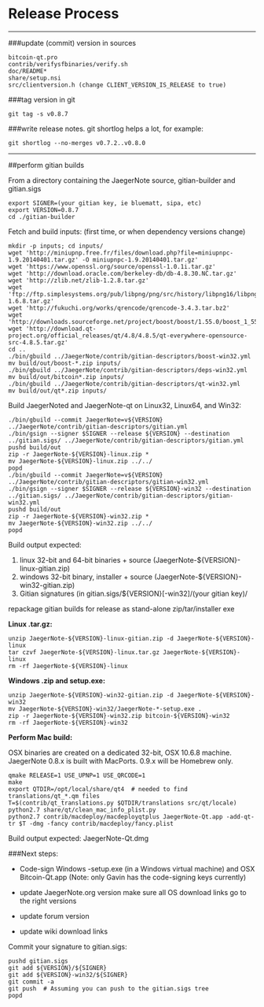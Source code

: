 Release Process
====================

* * *

###update (commit) version in sources


	bitcoin-qt.pro
	contrib/verifysfbinaries/verify.sh
	doc/README*
	share/setup.nsi
	src/clientversion.h (change CLIENT_VERSION_IS_RELEASE to true)

###tag version in git

	git tag -s v0.8.7

###write release notes. git shortlog helps a lot, for example:

	git shortlog --no-merges v0.7.2..v0.8.0

* * *

##perform gitian builds

 From a directory containing the JaegerNote source, gitian-builder and gitian.sigs
  
	export SIGNER=(your gitian key, ie bluematt, sipa, etc)
	export VERSION=0.8.7
	cd ./gitian-builder

 Fetch and build inputs: (first time, or when dependency versions change)

	mkdir -p inputs; cd inputs/
	wget 'http://miniupnp.free.fr/files/download.php?file=miniupnpc-1.9.20140401.tar.gz' -O miniupnpc-1.9.20140401.tar.gz'
	wget 'https://www.openssl.org/source/openssl-1.0.1i.tar.gz'
	wget 'http://download.oracle.com/berkeley-db/db-4.8.30.NC.tar.gz'
	wget 'http://zlib.net/zlib-1.2.8.tar.gz'
	wget 'ftp://ftp.simplesystems.org/pub/libpng/png/src/history/libpng16/libpng-1.6.8.tar.gz'
	wget 'http://fukuchi.org/works/qrencode/qrencode-3.4.3.tar.bz2'
	wget 'http://downloads.sourceforge.net/project/boost/boost/1.55.0/boost_1_55_0.tar.bz2'
	wget 'http://download.qt-project.org/official_releases/qt/4.8/4.8.5/qt-everywhere-opensource-src-4.8.5.tar.gz'
	cd ..
	./bin/gbuild ../JaegerNote/contrib/gitian-descriptors/boost-win32.yml
	mv build/out/boost-*.zip inputs/
	./bin/gbuild ../JaegerNote/contrib/gitian-descriptors/deps-win32.yml
	mv build/out/bitcoin*.zip inputs/
	./bin/gbuild ../JaegerNote/contrib/gitian-descriptors/qt-win32.yml
	mv build/out/qt*.zip inputs/

 Build JaegerNoted and JaegerNote-qt on Linux32, Linux64, and Win32:
  
	./bin/gbuild --commit JaegerNote=v${VERSION} ../JaegerNote/contrib/gitian-descriptors/gitian.yml
	./bin/gsign --signer $SIGNER --release ${VERSION} --destination ../gitian.sigs/ ../JaegerNote/contrib/gitian-descriptors/gitian.yml
	pushd build/out
	zip -r JaegerNote-${VERSION}-linux.zip *
	mv JaegerNote-${VERSION}-linux.zip ../../
	popd
	./bin/gbuild --commit JaegerNote=v${VERSION} ../JaegerNote/contrib/gitian-descriptors/gitian-win32.yml
	./bin/gsign --signer $SIGNER --release ${VERSION}-win32 --destination ../gitian.sigs/ ../JaegerNote/contrib/gitian-descriptors/gitian-win32.yml
	pushd build/out
	zip -r JaegerNote-${VERSION}-win32.zip *
	mv JaegerNote-${VERSION}-win32.zip ../../
	popd

  Build output expected:

  1. linux 32-bit and 64-bit binaries + source (JaegerNote-${VERSION}-linux-gitian.zip)
  2. windows 32-bit binary, installer + source (JaegerNote-${VERSION}-win32-gitian.zip)
  3. Gitian signatures (in gitian.sigs/${VERSION}[-win32]/(your gitian key)/

repackage gitian builds for release as stand-alone zip/tar/installer exe

**Linux .tar.gz:**

	unzip JaegerNote-${VERSION}-linux-gitian.zip -d JaegerNote-${VERSION}-linux
	tar czvf JaegerNote-${VERSION}-linux.tar.gz JaegerNote-${VERSION}-linux
	rm -rf JaegerNote-${VERSION}-linux

**Windows .zip and setup.exe:**

	unzip JaegerNote-${VERSION}-win32-gitian.zip -d JaegerNote-${VERSION}-win32
	mv JaegerNote-${VERSION}-win32/JaegerNote-*-setup.exe .
	zip -r JaegerNote-${VERSION}-win32.zip bitcoin-${VERSION}-win32
	rm -rf JaegerNote-${VERSION}-win32

**Perform Mac build:**

  OSX binaries are created on a dedicated 32-bit, OSX 10.6.8 machine.
  JaegerNote 0.8.x is built with MacPorts.  0.9.x will be Homebrew only.

	qmake RELEASE=1 USE_UPNP=1 USE_QRCODE=1
	make
	export QTDIR=/opt/local/share/qt4  # needed to find translations/qt_*.qm files
	T=$(contrib/qt_translations.py $QTDIR/translations src/qt/locale)
	python2.7 share/qt/clean_mac_info_plist.py
	python2.7 contrib/macdeploy/macdeployqtplus JaegerNote-Qt.app -add-qt-tr $T -dmg -fancy contrib/macdeploy/fancy.plist

 Build output expected: JaegerNote-Qt.dmg

###Next steps:

* Code-sign Windows -setup.exe (in a Windows virtual machine) and
  OSX Bitcoin-Qt.app (Note: only Gavin has the code-signing keys currently)

* update JaegerNote.org version
  make sure all OS download links go to the right versions

* update forum version

* update wiki download links

Commit your signature to gitian.sigs:

	pushd gitian.sigs
	git add ${VERSION}/${SIGNER}
	git add ${VERSION}-win32/${SIGNER}
	git commit -a
	git push  # Assuming you can push to the gitian.sigs tree
	popd

